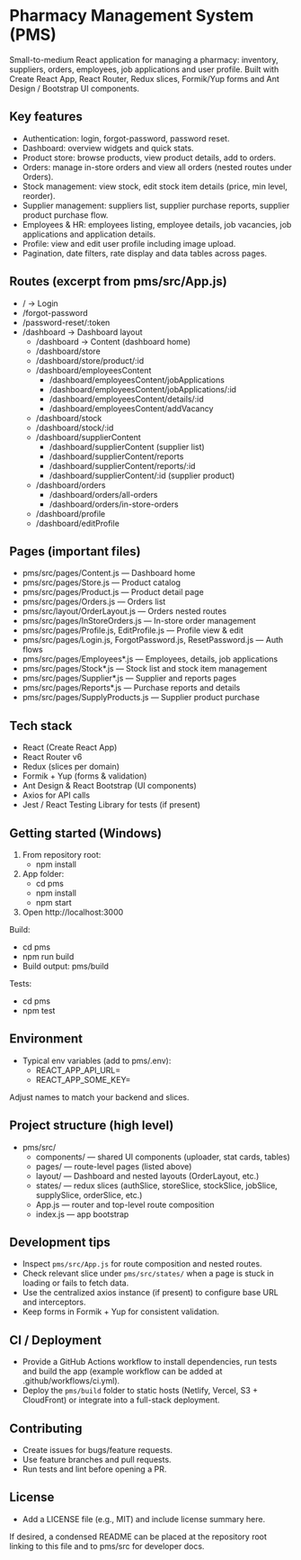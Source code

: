 # Pharmacy Management System (PMS)

Small-to-medium React application for managing a pharmacy: inventory, suppliers, orders, employees, job applications and user profile. Built with Create React App, React Router, Redux slices, Formik/Yup forms and Ant Design / Bootstrap UI components.

## Key features
- Authentication: login, forgot-password, password reset.
- Dashboard: overview widgets and quick stats.
- Product store: browse products, view product details, add to orders.
- Orders: manage in-store orders and view all orders (nested routes under Orders).
- Stock management: view stock, edit stock item details (price, min level, reorder).
- Supplier management: suppliers list, supplier purchase reports, supplier product purchase flow.
- Employees & HR: employees listing, employee details, job vacancies, job applications and application details.
- Profile: view and edit user profile including image upload.
- Pagination, date filters, rate display and data tables across pages.

## Routes (excerpt from pms/src/App.js)
- / -> Login
- /forgot-password
- /password-reset/:token
- /dashboard -> Dashboard layout
  - /dashboard -> Content (dashboard home)
  - /dashboard/store
  - /dashboard/store/product/:id
  - /dashboard/employeesContent
    - /dashboard/employeesContent/jobApplications
    - /dashboard/employeesContent/jobApplications/:id
    - /dashboard/employeesContent/details/:id
    - /dashboard/employeesContent/addVacancy
  - /dashboard/stock
  - /dashboard/stock/:id
  - /dashboard/supplierContent
    - /dashboard/supplierContent (supplier list)
    - /dashboard/supplierContent/reports
    - /dashboard/supplierContent/reports/:id
    - /dashboard/supplierContent/:id (supplier product)
  - /dashboard/orders
    - /dashboard/orders/all-orders
    - /dashboard/orders/in-store-orders
  - /dashboard/profile
  - /dashboard/editProfile

## Pages (important files)
- pms/src/pages/Content.js — Dashboard home
- pms/src/pages/Store.js — Product catalog
- pms/src/pages/Product.js — Product detail page
- pms/src/pages/Orders.js — Orders list
- pms/src/layout/OrderLayout.js — Orders nested routes
- pms/src/pages/InStoreOrders.js — In-store order management
- pms/src/pages/Profile.js, EditProfile.js — Profile view & edit
- pms/src/pages/Login.js, ForgotPassword.js, ResetPassword.js — Auth flows
- pms/src/pages/Employees*.js — Employees, details, job applications
- pms/src/pages/Stock*.js — Stock list and stock item management
- pms/src/pages/Supplier*.js — Supplier and reports pages
- pms/src/pages/Reports*.js — Purchase reports and details
- pms/src/pages/SupplyProducts.js — Supplier product purchase

## Tech stack
- React (Create React App)
- React Router v6
- Redux (slices per domain)
- Formik + Yup (forms & validation)
- Ant Design & React Bootstrap (UI components)
- Axios for API calls
- Jest / React Testing Library for tests (if present)

## Getting started (Windows)
1. From repository root:
   - npm install
2. App folder:
   - cd pms
   - npm install
   - npm start
3. Open http://localhost:3000

Build:
- cd pms
- npm run build
- Build output: pms/build

Tests:
- cd pms
- npm test

## Environment
- Typical env variables (add to pms/.env):
  - REACT_APP_API_URL=<api base URL>
  - REACT_APP_SOME_KEY=<optional>

Adjust names to match your backend and slices.

## Project structure (high level)
- pms/src/
  - components/ — shared UI components (uploader, stat cards, tables)
  - pages/ — route-level pages (listed above)
  - layout/ — Dashboard and nested layouts (OrderLayout, etc.)
  - states/ — redux slices (authSlice, storeSlice, stockSlice, jobSlice, supplySlice, orderSlice, etc.)
  - App.js — router and top-level route composition
  - index.js — app bootstrap

## Development tips
- Inspect `pms/src/App.js` for route composition and nested routes.
- Check relevant slice under `pms/src/states/` when a page is stuck in loading or fails to fetch data.
- Use the centralized axios instance (if present) to configure base URL and interceptors.
- Keep forms in Formik + Yup for consistent validation.

## CI / Deployment
- Provide a GitHub Actions workflow to install dependencies, run tests and build the app (example workflow can be added at .github/workflows/ci.yml).
- Deploy the `pms/build` folder to static hosts (Netlify, Vercel, S3 + CloudFront) or integrate into a full-stack deployment.

## Contributing
- Create issues for bugs/feature requests.
- Use feature branches and pull requests.
- Run tests and lint before opening a PR.

## License
- Add a LICENSE file (e.g., MIT) and include license summary here.

If desired, a condensed README can be placed at the repository root linking to this file and to pms/src for developer docs.
